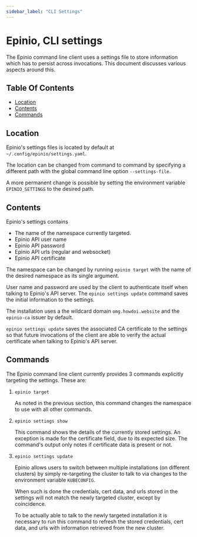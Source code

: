 ```yaml
---
sidebar_label: "CLI Settings"
---
```


# Epinio, CLI settings

The Epinio command line client uses a settings file to store
information which has to persist across invocations. This document
discusses various aspects around this.

## Table Of Contents

  - [Location](#location)
  - [Contents](#contents)
  - [Commands](#commands)

## Location

Epinio's settings files is located by default at `~/.config/epinio/settings.yaml`.

The location can be changed from command to command by specifying a
different path with the global command line option `--settings-file`.

A more permanent change is possible by setting the environment
variable `EPINIO_SETTINGS` to the desired path.

## Contents

Epinio's settings contains

  - The name of the namespace currently targeted.
  - Epinio API user name
  - Epinio API password
  - Epinio API urls (regular and websocket)
  - Epinio API certificate

The namespace can be changed by running `epinio target` with the
name of the desired namespace as its single argument.

User name and password are used by the client to authenticate itself
when talking to Epinio's API server. The `epinio settings update` command
saves the initial information to the settings.

The installation uses a the wildcard domain `omg.howdoi.website` and the
`epinio-ca` issuer by default.

`epinio settings update` saves the associated CA
certificate to the settings so that future invocations of the
client are able to verify the actual certificate when talking to
Epinio's API server.

## Commands

The Epinio command line client currently provides 3 commands
explicitly targeting the settings. These are:

  1. `epinio target`

     As noted in the previous section, this command changes
     the namespace to use with all other commands.

  2. `epinio settings show`

     This command shows the details of the currently stored
     settings. An exception is made for the certificate
     field, due to its expected size. The command's output only notes
     if certificate data is present or not.

  3. `epinio settings update`

     Epinio allows users to switch between multiple installations (on
     different clusters) by simply re-targeting the cluster to talk to
     via changes to the environment variable `KUBECONFIG`.

     When such is done the credentials, cert data, and urls stored in
     the settings will not match the newly targeted cluster,
     except by coincidence.

     To be actually able to talk to the newly targeted installation it
     is necessary to run this command to refresh the stored
     credentials, cert data, and urls with information retrieved from
     the new cluster.
